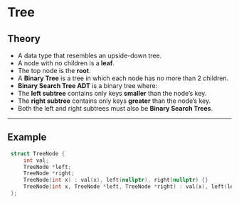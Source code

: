 # Tree

## Theory

- A data type that resembles an upside-down tree.  
- A node with no children is a **leaf**.  
- The top node is the **root**.  
- A **Binary Tree** is a tree in which each node has no more than 2 children.
- **Binary Search Tree ADT** is a binary tree where:
 - The **left subtree** contains only keys **smaller** than the node’s key.  
 - The **right subtree** contains only keys **greater** than the node’s key.  
 - Both the left and right subtrees must also be **Binary Search Trees**.

---

## Example

```cpp
 struct TreeNode {
     int val;
     TreeNode *left;
     TreeNode *right;
     TreeNode(int x) : val(x), left(nullptr), right(nullptr) {}
     TreeNode(int x, TreeNode *left, TreeNode *right) : val(x), left(left), right(right) {}
 };
```
